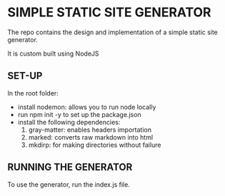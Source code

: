 # SIMPLE STATIC SITE GENERATOR
<p>The repo contains the design and implementation of a simple static site generator.</p>
<p>It is custom built using NodeJS</p>

## SET-UP
In the root folder:
- install nodemon: allows you to run node locally
- run npm init -y to set up the package.json
- install the following dependencies:
    1. gray-matter: enables headers importation
    2. marked: converts raw markdown into html
    3. mkdirp: for making directories without failure

## RUNNING THE GENERATOR
To use the generator, run the index.js file.
